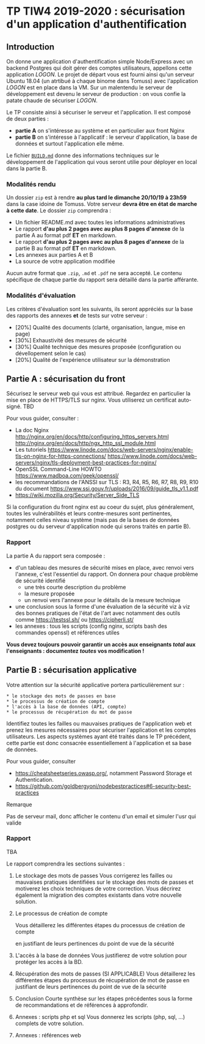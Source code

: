TP TIW4 2019-2020 : sécurisation d'un application d'authentification
====================================================================

Introduction
------------

On donne une application d'authentification simple Node/Express avec un backend Postgres qui doit gérer des comptes utilisateurs, appellons cette application _LOGON_. Le projet de départ vous est fourni ainsi qu'un serveur Ubuntu 18.04 (un atrtibué à chaque binome dans Tomuss) avec l'application _LOGON_ est en place dans la VM. Sur un malentendu le serveur de développement est devenu le serveur de production : on vous confie la patate chaude de sécuriser _LOGON_.

Le TP consiste ainsi à sécuriser le serveur et l'application. Il est composé de deux parties :

* **partie A** on s'intéresse au système et en particulier aux front Nginx
* **partie B** on s'intéresse à l'applicatif : le serveur d'application, la base de données et surtout l'application elle même.

Le fichier [`BUILD.md`](./BUILD.md) donne des informations techniques sur le développement de l'application qui vous seront utilie pour déployer en local dans la partie B.


### Modalités rendu

Un dossier `zip` est à rendre **au plus tard le dimanche 20/10/19 à 23h59** dans la case idoine de Tomuss. Votre serveur **devra être en état de marche à cette date**. Le dossier  `zip` comprendra :

* Un fichier README.md avec toutes les informations administratives
* Le rapport **d'au plus 2 pages avec au plus 8 pages d'annexe** de la partie A au format pdf **ET** en markdown.
* Le rapport **d'au plus 2 pages avec au plus 8 pages d'annexe** de la partie B au format pdf **ET** en markdown.
* Les annexes aux parties A et B
* La source de votre application modifiée

Aucun autre format que `.zip`, `.md` et `.pdf` ne sera accepté. Le contenu spécifique de chaque partie du rapport sera détaillé dans la partie afférante.

### Modalités d'évaluation

Les critères d'évaluation sont les suivants, ils seront appréciés sur la base des rapports des annexes **et** de tests sur votre serveur :

* [20%] Qualité des documents (clarté, organisation, langue, mise en page)
* [30%] Exhaustivité des mesures de sécurité
* [30%] Qualité technique des mesures proposée (configuration ou dévellopement selon le cas)
* [20%] Qualité de l'expérience utilisateur sur la démonstration


Partie A : sécurisation du front
--------------------------------

Sécurisez le serveur web qui vous est attribué. Regardez en particulier la mise en place de HTTPS/TLS sur nginx. Vous utiliserez un certificat auto-signé. TBD

Pour vous guider, consulter :
 
 - La doc Nginx <http://nginx.org/en/docs/http/configuring_https_servers.html> <http://nginx.org/en/docs/http/ngx_http_ssl_module.html>
 - Les tutoriels <https://www.linode.com/docs/web-servers/nginx/enable-tls-on-nginx-for-https-connections/> <https://www.linode.com/docs/web-servers/nginx/tls-deployment-best-practices-for-nginx/>
 - OpenSSL Command-Line HOWTO <https://www.madboa.com/geek/openssl/>
 - les recommandations de l'ANSSI sur TLS : R3, R4, R5, R6, R7, R8, R9, R10 du document <https://www.ssi.gouv.fr/uploads/2016/09/guide_tls_v1.1.pdf>
  - <https://wiki.mozilla.org/Security/Server_Side_TLS>

Si la configuration du front nginx est au coeur du sujet, plus généralement, toutes les vulnérabilités et leurs contre-mesures sont pertinentes, notamment celles niveau système (mais pas de la bases de données postgres ou du serveur d'application node qui serons traités en partie B).

### Rapport

La partie A du rapport sera composée :

 * d'un tableau des mesures de sécurité mises en place, avec renvoi vers l'annexe, c'est l'essentiel du rapport. On donnera pour chaque problème de sécurité identifié
    * une très courte description du problème
    * la mesure proposée
    * un renvoi vers l'annexe pour le détails de la mesure technique
 * une conclusion sous la forme d'une évaluation de la sécurité viz à viz des bonnes pratiques de l'état de l'art avec notamment des outils comme <https://testssl.sh/> ou <https://cipherli.st/>
 * les annexes : tous les scripts (config nginx, scripts bash des commandes openssl) et références utiles

**Vous devez toujours pouvoir garantir un accès aux enseignants *total* aux l'enseignants : documentez *toutes* vos modification !**


Partie B : sécurisation applicative
-----------------------------------

Votre attention sur la sécurité applicative portera particulièrement sur :

    * le stockage des mots de passes en base
    * le processus de création de compte
    * l'accès à la base de données (API, compte)
    * le processus de récupération du mot de passe


Identifiez toutes les failles ou mauvaises pratiques de l'application web et prenez les mesures nécessaires pour sécuriser l'application et les comptes utilisateurs. Les aspects systèmes ayant été traités dans le TP précédent, cette partie est donc consacrée essentiellement à l'application et sa base de données.

Pour vous guider, consulter

 *  <https://cheatsheetseries.owasp.org/>, notamment Password Storage et Authentication.
 * <https://github.com/goldbergyoni/nodebestpractices#6-security-best-practices>


Remarque

Pas de serveur mail, donc afficher le contenu d'un email et simuler l'usr qui valide

### Rapport


TBA

Le rapport comprendra les sections suivantes :
    
 1. Le stockage des mots de passes
    Vous corrigerez les failles ou mauvaises pratiques identifiées sur le stockage
    des mots de passes et motiverez les choix techniques de votre correction.
    Vous décrirez également la migration des comptes existants dans votre nouvelle
    solution.
 2. Le processus de création de compte

      Vous détaillerez les différentes étapes du processus de création de compte

      en justifiant de leurs pertinences du point de vue de la sécurité

 3. L'accès à la base de données
    Vous justifierez de votre solution pour protéger les accès à la BD.
 4. Récupération des mots de passes (SI APPLICABLE)
    Vous détaillerez les différentes étapes du processus de récupération de mot
    de passe en justifiant de leurs pertinences du point de vue de la sécurité
 5. Conclusion
    Courte synthèse sur les étapes précédentes sous la forme de recommandations
    et de références à approfondir.
 6. Annexes : scripts php et sql
    Vous donnerez les scripts (php, sql, ...) complets de votre solution.
 7. Annexes : références web
 


